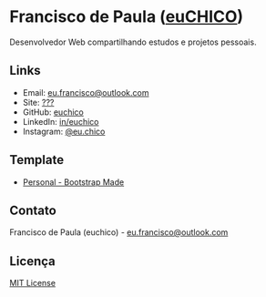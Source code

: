 # Francisco de Paula ([euCHICO](https://euchico.github.io/))

Desenvolvedor Web compartilhando estudos e projetos pessoais.

## Links

* Email: [eu.francisco@outlook.com](mailto:eu.francisco@outlook.com)
* Site: [???]()
* GitHub: [euchico](https://github.com/euchico/)
* LinkedIn: [in/euchico](https://www.linkedin.com/in/euchico/)
* Instagram: [@eu.chico](https://www.instagram.com/eu.chico/)

## Template

* [Personal -  Bootstrap Made](https://bootstrapmade.com/personal-free-resume-bootstrap-template/)

## Contato

Francisco de Paula (euchico) - <eu.francisco@outlook.com>

## Licença

[MIT License](https://github.com/euchico/euchico.github.io/blob/master/LICENSE.md)